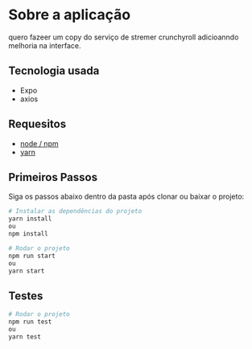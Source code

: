 # Sobre a aplicação
  
quero fazeer um copy do serviço de stremer crunchyroll adicioanndo melhoria na interface.

## Tecnologia usada

- Expo
- axios

## Requesitos 
- [node / npm](https://nodejs.org/en)
- [yarn](https://classic.yarnpkg.com/lang/en/docs/install/#windows-stable)

## Primeiros Passos

Siga os passos abaixo dentro da pasta após clonar ou baixar o projeto:

```bash
# Instalar as dependências do projeto
yarn install
ou
npm install
```

```bash
# Rodar o projeto
npm run start
ou
yarn start
```
## Testes

```bash
# Rodar o projeto
npm run test
ou
yarn test
```
